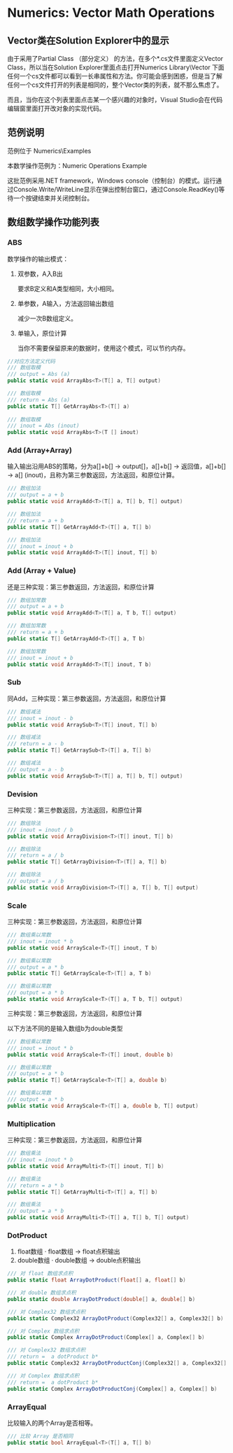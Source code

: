 # Numerics: Vector Math Operations



## Vector类在Solution Explorer中的显示

由于采用了Partial Class （部分定义） 的方法，在多个*.cs文件里面定义Vector Class，所以当在Solution Explorer里面点击打开Numerics Library\Vector 下面任何一个cs文件都可以看到一长串属性和方法。你可能会感到困惑，但是当了解任何一个cs文件打开的列表是相同的，整个Vector类的列表，就不那么焦虑了。

而且，当你在这个列表里面点击某一个感兴趣的对象时，Visual Studio会在代码编辑窗里面打开改对象的实现代码。

## 范例说明

范例位于 Numerics\Examples

本数学操作范例为：Numeric Operations Example

这批范例采用.NET framework，Windows console（控制台）的模式。运行通过Console.Write/WriteLine显示在弹出控制台窗口，通过Console.ReadKey()等待一个按键结束并关闭控制台。

## 数组数学操作功能列表

### ABS

数学操作的输出模式：

1. 双参数，A入B出

   要求B定义和A类型相同，大小相同。

2. 单参数，A输入，方法返回输出数组

   减少一次B数组定义。

3. 单输入，原位计算

   当你不需要保留原来的数据时，使用这个模式，可以节约内存。

```c#
//对应方法定义代码
/// 数组取模
/// output = Abs (a)
public static void ArrayAbs<T>(T[] a, T[] output)

/// 数组取模
/// return = Abs (a)
public static T[] GetArrayAbs<T>(T[] a)
    
/// 数组取模
/// inout = Abs (inout)
public static void ArrayAbs<T>(T [] inout)
```



### Add (Array+Array)

输入输出沿用ABS的策略，分为a[]+b[] -> output[]，a[]+b[] -> 返回值，a[]+b[] -> a[] (inout)，且称为第三参数返回，方法返回，和原位计算。

```csharp
/// 数组加法
/// output = a + b
public static void ArrayAdd<T>(T[] a, T[] b, T[] output)

/// 数组加法
/// return = a + b
public static T[] GetArrayAdd<T>(T[] a, T[] b)

/// 数组加法
/// inout = inout + b
public static void ArrayAdd<T>(T[] inout, T[] b)
```



### Add (Array + Value)

还是三种实现：第三参数返回，方法返回，和原位计算

```csharp
/// 数组加常数
/// output = a + b
public static void ArrayAdd<T>(T[] a, T b, T[] output)

/// 数组加常数
/// return = a + b
public static T[] GetArrayAdd<T>(T[] a, T b)     

/// 数组加常数
/// inout = inout + b
public static void ArrayAdd<T>(T[] inout, T b)
```



### Sub

同Add，三种实现：第三参数返回，方法返回，和原位计算

```csharp
/// 数组减法
/// inout = inout - b
public static void ArraySub<T>(T[] inout, T[] b)

/// 数组减法
/// return = a - b
public static T[] GetArraySub<T>(T[] a, T[] b)

/// 数组减法
/// output = a - b
public static void ArraySub<T>(T[] a, T[] b, T[] output)
```



### Devision

三种实现：第三参数返回，方法返回，和原位计算

```csharp
/// 数组除法
/// inout = inout / b
public static void ArrayDivision<T>(T[] inout, T[] b)

/// 数组除法
/// return = a / b
public static T[] GetArrayDivision<T>(T[] a, T[] b)

/// 数组除法
/// output = a / b
public static void ArrayDivision<T>(T[] a, T[] b, T[] output)
```



### Scale

三种实现：第三参数返回，方法返回，和原位计算

```csharp
/// 数组乘以常数
/// inout = inout * b
public static void ArrayScale<T>(T[] inout, T b)

/// 数组乘以常数
/// output = a * b
public static T[] GetArrayScale<T>(T[] a, T b)

/// 数组乘以常数
/// output = a * b
public static void ArrayScale<T>(T[] a, T b, T[] output)
```

三种实现：第三参数返回，方法返回，和原位计算

以下方法不同的是输入数组b为double类型

```csharp
/// 数组乘以常数
/// inout = inout * b
public static void ArrayScale<T>(T[] inout, double b)

/// 数组乘以常数
/// output = a * b
public static T[] GetArrayScale<T>(T[] a, double b)

/// 数组乘以常数
/// output = a * b
public static void ArrayScale<T>(T[] a, double b, T[] output)
```



### Multiplication

三种实现：第三参数返回，方法返回，和原位计算

```csharp
/// 数组乘法
/// inout = inout * b
public static void ArrayMulti<T>(T[] inout, T[] b)

/// 数组乘法
/// return = a * b
public static T[] GetArrayMulti<T>(T[] a, T[] b)

/// 数组乘法
/// output = a * b
public static void ArrayMulti<T>(T[] a, T[] b, T[] output)
```



### DotProduct

1. float数组 · float数组 -> float点积输出
2. double数组 · double数组 -> double点积输出

```csharp
/// 对 float 数组求点积
public static float ArrayDotProduct(float[] a, float[] b)

/// 对 double 数组求点积
public static double ArrayDotProduct(double[] a, double[] b)

/// 对 Complex32 数组求点积
public static Complex32 ArrayDotProduct(Complex32[] a, Complex32[] b)

/// 对 Complex 数组求点积
public static Complex ArrayDotProduct(Complex[] a, Complex[] b)

/// 对 Complex32 数组求点积
/// return =  a dotProduct b*
public static Complex32 ArrayDotProductConj(Complex32[] a, Complex32[] b)

/// 对 Complex 数组求点积
/// return =  a dotProduct b*
public static Complex ArrayDotProductConj(Complex[] a, Complex[] b)
```



### ArrayEqual

比较输入的两个Array是否相等。

```csharp
/// 比较 Array 是否相同
public static bool ArrayEqual<T>(T[] a, T[] b)
```

